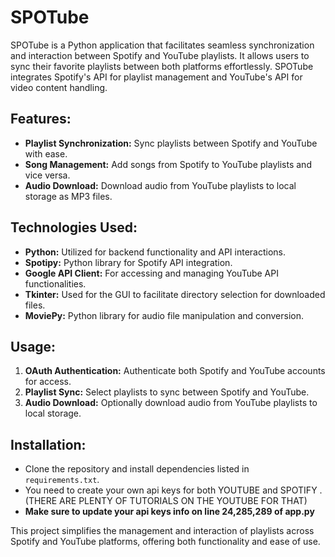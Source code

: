 # SPOTube

SPOTube is a Python application that facilitates seamless synchronization and interaction between Spotify and YouTube playlists. It allows users to sync their favorite playlists between both platforms effortlessly. SPOTube integrates Spotify's API for playlist management and YouTube's API for video content handling. 

## Features:
- **Playlist Synchronization:** Sync playlists between Spotify and YouTube with ease.
- **Song Management:** Add songs from Spotify to YouTube playlists and vice versa.
- **Audio Download:** Download audio from YouTube playlists to local storage as MP3 files.

## Technologies Used:
- **Python:** Utilized for backend functionality and API interactions.
- **Spotipy:** Python library for Spotify API integration.
- **Google API Client:** For accessing and managing YouTube API functionalities.
- **Tkinter:** Used for the GUI to facilitate directory selection for downloaded files.
- **MoviePy:** Python library for audio file manipulation and conversion.

## Usage:
1. **OAuth Authentication:** Authenticate both Spotify and YouTube accounts for access.
2. **Playlist Sync:** Select playlists to sync between Spotify and YouTube.
3. **Audio Download:** Optionally download audio from YouTube playlists to local storage.

## Installation:
- Clone the repository and install dependencies listed in `requirements.txt`.
- You need to create your own api keys for both YOUTUBE and SPOTIFY . (THERE ARE PLENTY OF TUTORIALS ON THE YOUTUBE FOR THAT)
- **Make sure to update your api keys info on line 24,285,289 of app.py**

This project simplifies the management and interaction of playlists across Spotify and YouTube platforms, offering both functionality and ease of use.
